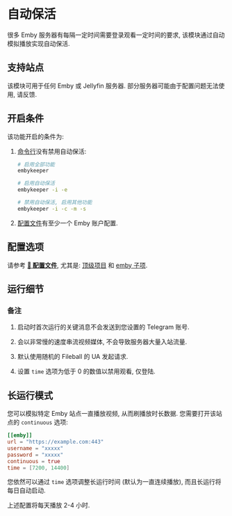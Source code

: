 # 自动保活

很多 Emby 服务器有每隔一定时间需要登录观看一定时间的要求, 该模块通过自动模拟播放实现自动保活.

## 支持站点

该模块可用于任何 Emby 或 Jellyfin 服务器. 部分服务器可能由于配置问题无法使用, 请反馈.

## 开启条件

该功能开启的条件为:

1. [命令行](/guide/命令行参数#%E5%8F%82%E6%95%B0%E8%AF%B4%E6%98%8E)没有禁用自动保活:

   ```bash
   # 启用全部功能
   embykeeper

   # 启用自动保活
   embykeeper -i -e

   # 禁用自动保活, 启用其他功能
   embykeeper -i -c -m -s
   ```

2. [配置文件](/guide/配置文件#%E9%85%8D%E7%BD%AE%E6%8C%87%E5%8D%97)有至少一个 Emby 账户配置.

## 配置选项

请参考 [**🔧 配置文件**](/guide/配置文件), 尤其是: [顶级项目](/guide/%E9%85%8D%E7%BD%AE%E6%96%87%E4%BB%B6#%E9%A1%B6%E7%BA%A7%E9%A1%B9%E7%9B%AE) 和 [emby 子项](/guide/%E9%85%8D%E7%BD%AE%E6%96%87%E4%BB%B6#emby-%E5%AD%90%E9%A1%B9).

## 运行细节

### 备注

1. 启动时首次运行的关键消息不会发送到您设置的 Telegram 账号.

2. 会以非常慢的速度串流视频媒体, 不会导致服务器大量入站流量.

3. 默认使用随机的 Fileball 的 UA 发起请求.

4. 设置 `time` 选项为低于 0 的数值以禁用观看, 仅登陆.

## 长运行模式

您可以模拟特定 Emby 站点一直播放视频, 从而刷播放时长数据. 您需要打开该站点的 `continuous` 选项:

```toml
[[emby]]
url = "https://example.com:443"
username = "xxxxx"
password = "xxxxx"
continuous = true
time = [7200, 14400]
```

您依然可以通过 `time` 选项调整长运行时间 (默认为一直连续播放), 而且长运行将每日自动启动.

上述配置将每天播放 2-4 小时.
